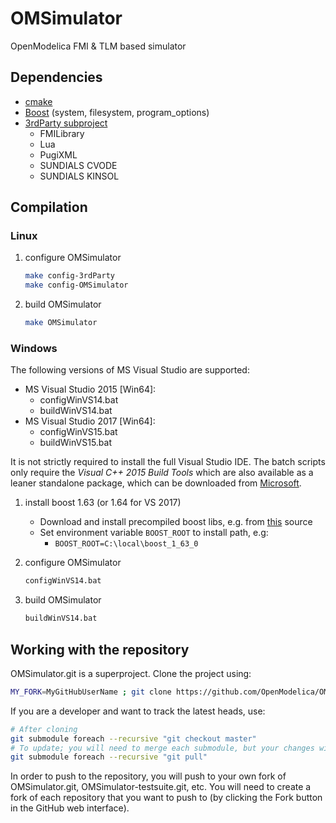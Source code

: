 # OMSimulator

OpenModelica FMI &amp; TLM based simulator

## Dependencies

- [cmake](http://www.cmake.org)
- [Boost](http://www.boost.org/) (system, filesystem, program_options)
- [3rdParty subproject](https://github.com/OpenModelica/OMFMISimulator-3rdParty)
  - FMILibrary
  - Lua
  - PugiXML
  - SUNDIALS CVODE
  - SUNDIALS KINSOL

## Compilation

### Linux

1. configure OMSimulator

   ```bash
   make config-3rdParty
   make config-OMSimulator
   ```

1. build OMSimulator

   ```bash
   make OMSimulator
   ```

### Windows

The following versions of MS Visual Studio are supported:

- MS Visual Studio 2015 [Win64]:
  - configWinVS14.bat
  - buildWinVS14.bat
- MS Visual Studio 2017 [Win64]:
  - configWinVS15.bat
  - buildWinVS15.bat

It is not strictly required to install the full Visual Studio IDE. The batch
scripts only require the *Visual C++ 2015 Build Tools* which are also available
as a leaner standalone package, which can be downloaded from [Microsoft](http://landinghub.visualstudio.com/visual-cpp-build-tools).

1. install boost 1.63 (or 1.64 for VS 2017)

   - Download and install precompiled boost libs, e.g. from [this](https://sourceforge.net/projects/boost/files/boost-binaries/) source
   - Set environment variable `BOOST_ROOT` to install path, e.g:
     - `BOOST_ROOT=C:\local\boost_1_63_0`

1. configure OMSimulator

   ```bash
   configWinVS14.bat
   ```

1. build OMSimulator

   ```bash
   buildWinVS14.bat
   ```

## Working with the repository

OMSimulator.git is a superproject.
Clone the project using:

```bash
MY_FORK=MyGitHubUserName ; git clone https://github.com/OpenModelica/OMSimulator.git --recursive && (cd OMSimulator && git remote set-url --push origin https://github.com/$MY_FORK/OMSimulator.git && git submodule foreach --recursive 'git remote set-url --push origin `git config --get remote.origin.url | sed s,^.*/,https://github.com/'$MY_FORK'/,`')
```

If you are a developer and want to track the latest heads, use:

```bash
# After cloning
git submodule foreach --recursive "git checkout master"
# To update; you will need to merge each submodule, but your changes will remain
git submodule foreach --recursive "git pull"
```

In order to push to the repository, you will push to your own fork of OMSimulator.git, OMSimulator-testsuite.git, etc. You will need to create a fork of each repository that you want to push to (by clicking the Fork button in the GitHub web interface).
